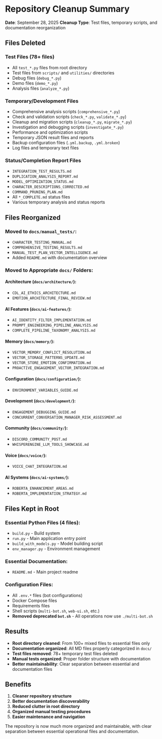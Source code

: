 # Repository Cleanup Summary

**Date**: September 28, 2025
**Cleanup Type**: Test files, temporary scripts, and documentation reorganization

## Files Deleted

### Test Files (78+ files)
- All `test_*.py` files from root directory
- Test files from `scripts/` and `utilities/` directories  
- Debug files (`debug_*.py`)
- Demo files (`demo_*.py`)
- Analysis files (`analyze_*.py`)

### Temporary/Development Files
- Comprehensive analysis scripts (`comprehensive_*.py`)
- Check and validation scripts (`check_*.py`, `validate_*.py`)
- Cleanup and migration scripts (`cleanup_*.py`, `migrate_*.py`)
- Investigation and debugging scripts (`investigate_*.py`)
- Performance and optimization scripts
- Temporary JSON result files and reports
- Backup configuration files (`.yml.backup`, `.yml.broken`)
- Log files and temporary text files

### Status/Completion Report Files
- `INTEGRATION_TEST_RESULTS.md`
- `DUPLICATION_ANALYSIS_REPORT.md`
- `MODEL_OPTIMIZATION_STATUS.md`
- `CHARACTER_DESCRIPTIONS_CORRECTED.md`
- `COMMAND_PRUNING_PLAN.md`
- All `*_COMPLETE.md` status files
- Various temporary analysis and status reports

## Files Reorganized

### Moved to `docs/manual_tests/`:
- `CHARACTER_TESTING_MANUAL.md`
- `COMPREHENSIVE_TESTING_RESULTS.md`
- `MANUAL_TEST_PLAN_VECTOR_INTELLIGENCE.md`
- Added `README.md` with documentation overview

### Moved to Appropriate `docs/` Folders:

#### Architecture (`docs/architecture/`):
- `CDL_AI_ETHICS_ARCHITECTURE.md`
- `EMOTION_ARCHITECTURE_FINAL_REVIEW.md`

#### AI Features (`docs/ai-features/`):
- `AI_IDENTITY_FILTER_IMPLEMENTATION.md`
- `PROMPT_ENGINEERING_PIPELINE_ANALYSIS.md`
- `COMPLETE_PIPELINE_TAXONOMY_ANALYSIS.md`

#### Memory (`docs/memory/`):
- `VECTOR_MEMORY_CONFLICT_RESOLUTION.md`
- `VECTOR_STORAGE_PATTERNS_UPDATE.md`
- `VECTOR_STORE_EMOTION_CONFIRMATION.md`
- `PROACTIVE_ENGAGEMENT_VECTOR_INTEGRATION.md`

#### Configuration (`docs/configuration/`):
- `ENVIRONMENT_VARIABLES_GUIDE.md`

#### Development (`docs/development/`):
- `ENGAGEMENT_DEBUGGING_GUIDE.md`
- `CONCURRENT_CONVERSATION_MANAGER_RISK_ASSESSMENT.md`

#### Community (`docs/community/`):
- `DISCORD_COMMUNITY_POST.md`
- `WHISPERENGINE_LLM_TOOLS_SHOWCASE.md`

#### Voice (`docs/voice/`):
- `VOICE_CHAT_INTEGRATION.md`

#### AI Systems (`docs/ai-systems/`):
- `ROBERTA_ENHANCEMENT_AREAS.md`
- `ROBERTA_IMPLEMENTATION_STRATEGY.md`

## Files Kept in Root

### Essential Python Files (4 files):
- `build.py` - Build system
- `run.py` - Main application entry point
- `build_with_models.py` - Model building script
- `env_manager.py` - Environment management

### Essential Documentation:
- `README.md` - Main project readme

### Configuration Files:
- All `.env.*` files (bot configurations)
- Docker Compose files
- Requirements files
- Shell scripts (`multi-bot.sh`, `web-ui.sh`, etc.)
- **Removed deprecated `bot.sh`** - All operations now use `./multi-bot.sh`

## Results

- **Root directory cleaned**: From 100+ mixed files to essential files only
- **Documentation organized**: All MD files properly categorized in `docs/`
- **Test files removed**: 78+ temporary test files deleted
- **Manual tests organized**: Proper folder structure with documentation
- **Better maintainability**: Clear separation between essential and documentation files

## Benefits

1. **Cleaner repository structure**
2. **Better documentation discoverability**
3. **Reduced clutter in root directory**
4. **Organized manual testing procedures**
5. **Easier maintenance and navigation**

The repository is now much more organized and maintainable, with clear separation between essential operational files and documentation.
